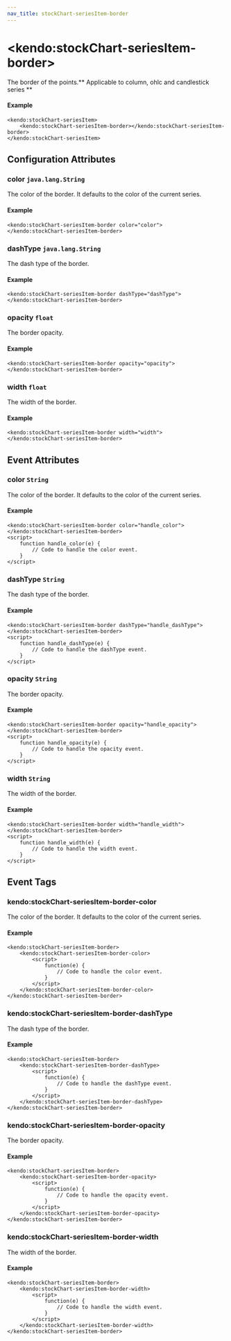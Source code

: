 ```yaml
---
nav_title: stockChart-seriesItem-border
---
```


# \<kendo:stockChart-seriesItem-border\>

The border of the points.** Applicable to column, ohlc and candlestick series **

#### Example
    <kendo:stockChart-seriesItem>
        <kendo:stockChart-seriesItem-border></kendo:stockChart-seriesItem-border>
    </kendo:stockChart-seriesItem>

## Configuration Attributes

### color `java.lang.String`

The color of the border.  It defaults to the color of the current series.

#### Example
    <kendo:stockChart-seriesItem-border color="color">
    </kendo:stockChart-seriesItem-border>

### dashType `java.lang.String`

The dash type of the border.

#### Example
    <kendo:stockChart-seriesItem-border dashType="dashType">
    </kendo:stockChart-seriesItem-border>

### opacity `float`

The border opacity.

#### Example
    <kendo:stockChart-seriesItem-border opacity="opacity">
    </kendo:stockChart-seriesItem-border>

### width `float`

The width of the border.

#### Example
    <kendo:stockChart-seriesItem-border width="width">
    </kendo:stockChart-seriesItem-border>


## Event Attributes

### color `String`

The color of the border.  It defaults to the color of the current series.


#### Example
    <kendo:stockChart-seriesItem-border color="handle_color">
    </kendo:stockChart-seriesItem-border>
    <script>
        function handle_color(e) {
            // Code to handle the color event.
        }
    </script>

### dashType `String`

The dash type of the border.


#### Example
    <kendo:stockChart-seriesItem-border dashType="handle_dashType">
    </kendo:stockChart-seriesItem-border>
    <script>
        function handle_dashType(e) {
            // Code to handle the dashType event.
        }
    </script>

### opacity `String`

The border opacity.


#### Example
    <kendo:stockChart-seriesItem-border opacity="handle_opacity">
    </kendo:stockChart-seriesItem-border>
    <script>
        function handle_opacity(e) {
            // Code to handle the opacity event.
        }
    </script>

### width `String`

The width of the border.


#### Example
    <kendo:stockChart-seriesItem-border width="handle_width">
    </kendo:stockChart-seriesItem-border>
    <script>
        function handle_width(e) {
            // Code to handle the width event.
        }
    </script>

## Event Tags

### kendo:stockChart-seriesItem-border-color

The color of the border.  It defaults to the color of the current series.


#### Example
    <kendo:stockChart-seriesItem-border>
        <kendo:stockChart-seriesItem-border-color>
            <script>
                function(e) {
                    // Code to handle the color event.
                }
            </script>
        </kendo:stockChart-seriesItem-border-color>
    </kendo:stockChart-seriesItem-border>

### kendo:stockChart-seriesItem-border-dashType

The dash type of the border.


#### Example
    <kendo:stockChart-seriesItem-border>
        <kendo:stockChart-seriesItem-border-dashType>
            <script>
                function(e) {
                    // Code to handle the dashType event.
                }
            </script>
        </kendo:stockChart-seriesItem-border-dashType>
    </kendo:stockChart-seriesItem-border>

### kendo:stockChart-seriesItem-border-opacity

The border opacity.


#### Example
    <kendo:stockChart-seriesItem-border>
        <kendo:stockChart-seriesItem-border-opacity>
            <script>
                function(e) {
                    // Code to handle the opacity event.
                }
            </script>
        </kendo:stockChart-seriesItem-border-opacity>
    </kendo:stockChart-seriesItem-border>

### kendo:stockChart-seriesItem-border-width

The width of the border.


#### Example
    <kendo:stockChart-seriesItem-border>
        <kendo:stockChart-seriesItem-border-width>
            <script>
                function(e) {
                    // Code to handle the width event.
                }
            </script>
        </kendo:stockChart-seriesItem-border-width>
    </kendo:stockChart-seriesItem-border>

